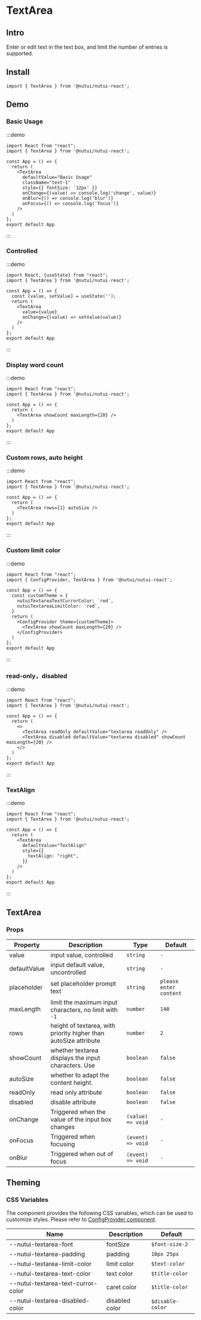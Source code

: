 # TextArea

## Intro

Enter or edit text in the text box, and limit the number of entries is supported.

## Install

```tsx
import { TextArea } from '@nutui/nutui-react';
```

## Demo

### Basic Usage

:::demo

```tsx
import React from "react";
import { TextArea } from '@nutui/nutui-react';

const App = () => {
  return (
    <TextArea
      defaultValue="Basic Usage"
      className="text-1"
      style={{ fontSize: '12px' }}
      onChange={(value) => console.log('change', value)}
      onBlur={() => console.log('blur')}
      onFocus={() => console.log('focus')}
    />
  )
};
export default App
```

:::

### Controlled

:::demo

```tsx
import React, {useState} from "react";
import { TextArea } from '@nutui/nutui-react';

const App = () => {
  const [value, setValue] = useState('');
  return (
    <TextArea
      value={value}
      onChange={(value) => setValue(value)}
    />
  )
};
export default App
```

:::

### Display word count

:::demo

```tsx
import React from "react";
import { TextArea } from '@nutui/nutui-react';

const App = () => {
  return (
    <TextArea showCount maxLength={20} />
  )
};
export default App
```

:::

### Custom rows, auto height

:::demo

```tsx
import React from "react";
import { TextArea } from '@nutui/nutui-react';

const App = () => {
  return (
    <TextArea rows={1} autoSize />
  )
};
export default App
```

:::

### Custom limit color

:::demo

```tsx
import React from "react";
import { ConfigProvider, TextArea } from '@nutui/nutui-react';

const App = () => {
  const customTheme = {
    nutuiTextareaTextCurrorColor: `red`,
    nutuiTextareaLimitColor: `red`,
  }
  return (
    <ConfigProvider theme={customTheme}>
      <TextArea showCount maxLength={20} />
    </ConfigProvider>
  )
};
export default App
```

:::

### read-only，disabled

:::demo

```tsx
import React from "react";
import { TextArea } from '@nutui/nutui-react';

const App = () => {
  return (
    <>
      <TextArea readOnly defaultValue="textarea readOnly" />
      <TextArea disabled defaultValue="textarea disabled" showCount maxLength={20} />
    </>
  )
};
export default App
```

:::

### TextAlign

:::demo

```tsx
import React from "react";
import { TextArea } from '@nutui/nutui-react';

const App = () => {
  return (
    <TextArea
      defaultValue="TextAlign"
      style={{
        textAlign: "right",
      }}
    />
  )
};
export default App
```

:::

## TextArea

### Props

| Property | Description | Type | Default |
| --- | --- | --- | --- |
| value | input value, controlled | `string` | `-` |
| defaultValue | input default value, uncontrolled | `string` | `-` |
| placeholder | set placeholder prompt text | `string` | `please enter content` |
| maxLength | limit the maximum input characters, no limit with `-1` | `number` | `140` |
| rows | height of textarea, with priority higher than autoSize attribute | `number` | `2` |
| showCount | whether textarea displays the input characters. Use | `boolean` | `false` |
| autoSize | whether to adapt the content height. | `boolean` | `false` |
| readOnly | read only attribute | `boolean` | `false` |
| disabled | disable attribute | `boolean` | `false` |
| onChange | Triggered when the value of the input box changes | `(value) => void` | `-` |
| onFocus | Triggered when focusing | `(event) => void` | `-` |
| onBlur | Triggered when out of focus | `(event) => void` | `-` |

## Theming

### CSS Variables

The component provides the following CSS variables, which can be used to customize styles. Please refer to [ConfigProvider component](#/en-US/component/configprovider).

| Name | Description | Default | 
| --- | --- | --- | 
| --nutui-textarea-font | fontSize | `$font-size-2` | 
| --nutui-textarea-padding | padding | `10px 25px`| 
| --nutui-textarea-limit-color | limit color | `$text-color` | 
| --nutui-textarea-text-color | text color | `$title-color` | 
| --nutui-textarea-text-curror-color | caret color | `$title-color`| 
| --nutui-textarea-disabled-color | disabled color | `$disable-color` |